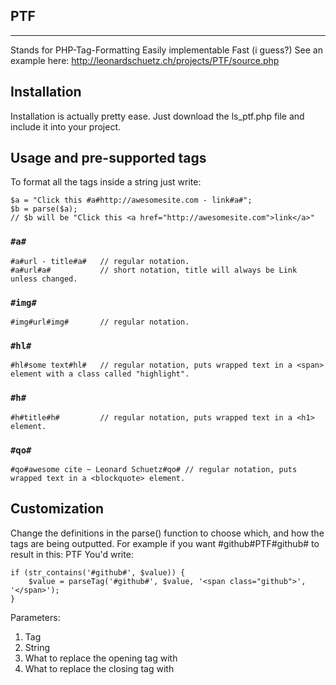## PTF
****
Stands for PHP-Tag-Formatting
Easily implementable
Fast (i guess?)
See an example here: http://leonardschuetz.ch/projects/PTF/source.php

## Installation
Installation is actually pretty ease. Just download the ls_ptf.php file and include it into your project.

## Usage and pre-supported tags
To format all the tags inside a string just write:
```
$a = "Click this #a#http://awesomesite.com - link#a#";
$b = parse($a);
// $b will be "Click this <a href="http://awesomesite.com">link</a>"
```
### `#a#`
```
#a#url - title#a#	// regular notation.
#a#url#a#			// short notation, title will always be Link unless changed.
```

### `#img#`
```
#img#url#img#		// regular notation.
```

### `#hl#`
```
#hl#some text#hl#	// regular notation, puts wrapped text in a <span> element with a class called "highlight".
```

### `#h#`
```
#h#title#h#			// regular notation, puts wrapped text in a <h1> element.
```

### `#qo#`
```
#qo#awesome cite ~ Leonard Schuetz#qo# // regular notation, puts wrapped text in a <blockquote> element.
```

## Customization
Change the definitions in the parse() function to choose which, and how the tags are being outputted.
For example if you want #github#PTF#github# to result in this: <span class="github">PTF</span>
You'd write:
```
if (str_contains('#github#', $value)) {
	$value = parseTag('#github#', $value, '<span class="github">', '</span>');
}
```
Parameters:
1. Tag
2. String
3. What to replace the opening tag with
4. What to replace the closing tag with
